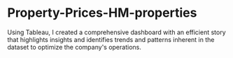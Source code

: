 # Property-Prices-HM-properties
Using Tableau, I created a comprehensive dashboard with an efficient story that highlights insights and identifies trends and patterns inherent in the dataset to optimize the company's operations. 

